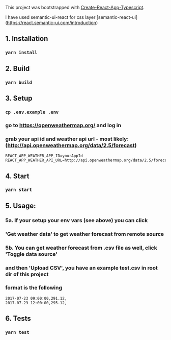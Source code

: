 This project was bootstrapped with [Create-React-App-Typescript](https://github.com/wmonk/create-react-app-typescript).

I have used semantic-ui-react for css layer [semantic-react-ui]
(https://react.semantic-ui.com/introduction)

## 1. Installation
### `yarn install`

## 2. Build
### `yarn build`

## 3. Setup
### `cp .env.example .env`
### go to https://openweathermap.org/ and log in 
### grab your api id and weather api url - most likely: (http://api.openweathermap.org/data/2.5/forecast) 
```
REACT_APP_WEATHER_APP_ID=yourAppId
REACT_APP_WEATHER_API_URL=http://api.openweathermap.org/data/2.5/forecast
```
## 4. Start
### `yarn start`

## 5. Usage:
### 5a. If your setup your env vars (see above) you can click 
### 'Get weather data' to get weather forecast from remote source
### 5b. You can get weather forecast from .csv file as well, click 'Toggle data source'
### and then 'Upload CSV', you have an example test.csv in root dir of this project
### format is the following
```
2017-07-23 09:00:00,291.12,
2017-07-23 12:00:00,295.12,
```

## 6. Tests
### `yarn test`
